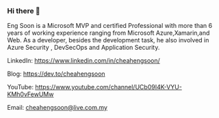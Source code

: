### Hi there 👋

Eng Soon is a Microsoft MVP and certified Professional with more than 6 years of working experience ranging from Microsoft Azure,Xamarin,and Web. As a developer, besides the development task, he also involved in Azure Security , DevSecOps and Application Security.

LinkedIn: https://www.linkedin.com/in/cheahengsoon/

Blog: https://dev.to/cheahengsoon

YouTube: https://www.youtube.com/channel/UCb09I4K-VYU-KMh0vFewUMw

Email: cheahengsoon@live.com.my

<!--
**cheahengsoon/cheahengsoon** is a ✨ _special_ ✨ repository because its `README.md` (this file) appears on your GitHub profile.

Here are some ideas to get you started:

- 🔭 I’m currently working on ...
- 🌱 I’m currently learning ...
- 👯 I’m looking to collaborate on ...
- 🤔 I’m looking for help with ...
- 💬 Ask me about ...
- 📫 How to reach me: ...
- 😄 Pronouns: ...
- ⚡ Fun fact: ...
-->
